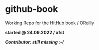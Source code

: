 # github-book
Working Repo for the HitHub book / OReilly

**started @ 24.09.2022 / xfst**

***Contributor: still missing :-(***
